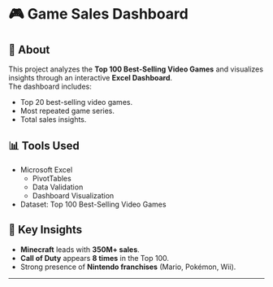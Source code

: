 # 🎮 Game Sales Dashboard

## 📌 About
This project analyzes the **Top 100 Best-Selling Video Games** and visualizes insights through an interactive **Excel Dashboard**.  
The dashboard includes:
- Top 20 best-selling video games.
- Most repeated game series.
- Total sales insights.

## 📊 Tools Used
- Microsoft Excel
  - PivotTables
  - Data Validation
  - Dashboard Visualization
- Dataset: Top 100 Best-Selling Video Games

## 🚀 Key Insights
- **Minecraft** leads with **350M+ sales**.
- **Call of Duty** appears **8 times** in the Top 100.
- Strong presence of **Nintendo franchises** (Mario, Pokémon, Wii).

---
